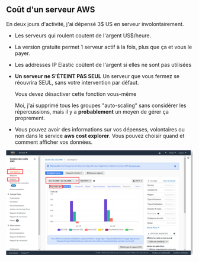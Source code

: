 ## Coût d'un serveur AWS
En deux jours d'activité, j'ai dépensé 3$ US en serveur involontairement.

* Les serveurs qui roulent coutent de l'argent US$/heure.
* La version gratuite permet 1 serveur actif à la fois, plus que ça et vous le payer.
* Les addresses IP Elastic coûtent de l'argent si elles ne sont pas utilisées
* **Un serveur ne S'ÉTEINT PAS SEUL**
    Un serveur que vous fermez se réouvrira SEUL, sans votre intervention par défaut.
    
    Vous devez désactiver cette fonction vous-même
    
    Moi, j'ai supprimé tous les groupes "auto-scaling" sans considérer les répercussions, mais il y a **probablement** un moyen de gérer ça proprement.
* Vous pouvez avoir des informations sur vos dépenses, volontaires ou non dans le service **aws cost explorer**.
Vous pouvez choisir quand et comment afficher vos données.
<img src="https://github.com/hydraslahir/aws/blob/main/theorie/images/i1.png">

